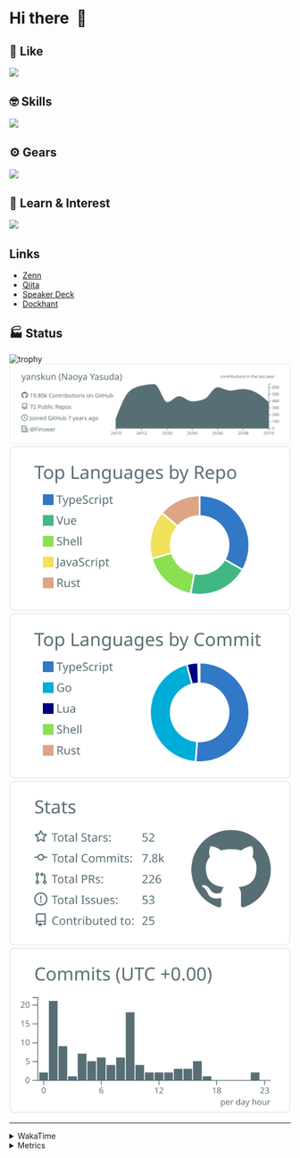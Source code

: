 # Hi there&nbsp; :wave:

## 💌 Like
<img src="https://go-skill-icons.vercel.app/api/icons?i=github" />

## 🤓 Skills
<img src="https://go-skill-icons.vercel.app/api/icons?i=js,ts,vue,nuxtjs,react,nextjs,go,lua,git" />

## ⚙️ Gears
<img src="https://go-skill-icons.vercel.app/api/icons?i=neovim,vscode,githubcopilot,alacritty,tmux" />

## 📖 Learn & Interest
<img src="https://go-skill-icons.vercel.app/api/icons?i=rust,deno,css,zig,playwright,githubactions,storybook,netlify,eslint" />

## Links
- [Zenn](https://zenn.dev/yanskun)
- [Qiita](https://qiita.com/yanskun)
- [Speaker Deck](https://speakerdeck.com/yanskun)
- [Dockhant](https://www.dockhunt.com/users/yanskun)

<!-- https://github.com/ryo-ma/github-profile-trophy -->

## 🏭 Status

<img src="https://github-profile-trophy.vercel.app/?username=yanskun&theme=onedark&row=1" alt="trophy">

<!-- https://github.com/vn7n24fzkq/github-profile-summary-cards -->
<picture>
  <source media="(prefers-color-scheme: dark)" srcset="https://raw.githubusercontent.com/yanskun/yanskun/master/profile-summary-card-output/nord_dark/0-profile-details.svg">
 <img src="https://raw.githubusercontent.com/yanskun/yanskun/master/profile-summary-card-output/default/0-profile-details.svg">
</picture>
<br>
<picture>
  <source media="(prefers-color-scheme: dark)" srcset="https://raw.githubusercontent.com/yanskun/yanskun/master/profile-summary-card-output/nord_dark/1-repos-per-language.svg">
 <img src="https://raw.githubusercontent.com/yanskun/yanskun/master/profile-summary-card-output/default/1-repos-per-language.svg">
</picture>
<picture>
  <source media="(prefers-color-scheme: dark)" srcset="https://raw.githubusercontent.com/yanskun/yanskun/master/profile-summary-card-output/nord_dark/2-most-commit-language.svg">
 <img src="https://raw.githubusercontent.com/yanskun/yanskun/master/profile-summary-card-output/default/2-most-commit-language.svg">
</picture>
<br>
<picture>
  <source media="(prefers-color-scheme: dark)" srcset="https://raw.githubusercontent.com/yanskun/yanskun/master/profile-summary-card-output/nord_dark/3-stats.svg">
 <img src="https://raw.githubusercontent.com/yanskun/yanskun/master/profile-summary-card-output/default/3-stats.svg">
</picture>
<picture>
  <source media="(prefers-color-scheme: dark)" srcset="https://raw.githubusercontent.com/yanskun/yanskun/master/profile-summary-card-output/nord_dark/4-productive-time.svg">
 <img src="https://raw.githubusercontent.com/yanskun/yanskun/master/profile-summary-card-output/default/4-productive-time.svg">
</picture>

---

<details>
  <summary>WakaTime</summary>
<!--START_SECTION:waka-->
![Code Time](http://img.shields.io/badge/Code%20Time-2%2C852%20hrs%2059%20mins-blue)

**🐱 My GitHub Data** 

> 📦 156.5 kB Used in GitHub's Storage 
 > 
> 🏆 5,055 Contributions in the Year 2025
 > 
> 💼 Opted to Hire
 > 
> 📜 134 Public Repositories 
 > 
> 🔑 6 Private Repositories 
 > 
**I'm an Early 🐤** 

```text
🌞 Morning                20158 commits       ████░░░░░░░░░░░░░░░░░░░░░   16.33 % 
🌆 Daytime                74514 commits       ███████████████░░░░░░░░░░   60.35 % 
🌃 Evening                25121 commits       █████░░░░░░░░░░░░░░░░░░░░   20.35 % 
🌙 Night                  3682 commits        █░░░░░░░░░░░░░░░░░░░░░░░░   02.98 % 
```
📅 **I'm Most Productive on Tuesday** 

```text
Monday                   19319 commits       ████░░░░░░░░░░░░░░░░░░░░░   15.65 % 
Tuesday                  26479 commits       █████░░░░░░░░░░░░░░░░░░░░   21.44 % 
Wednesday                25416 commits       █████░░░░░░░░░░░░░░░░░░░░   20.58 % 
Thursday                 23867 commits       █████░░░░░░░░░░░░░░░░░░░░   19.33 % 
Friday                   22958 commits       █████░░░░░░░░░░░░░░░░░░░░   18.59 % 
Saturday                 2134 commits        ░░░░░░░░░░░░░░░░░░░░░░░░░   01.73 % 
Sunday                   3302 commits        █░░░░░░░░░░░░░░░░░░░░░░░░   02.67 % 
```


📊 **This Week I Spent My Time On** 

```text
🕑︎ Time Zone: Asia/Tokyo

💬 Programming Languages: 
TypeScript               33 hrs 22 mins      ███████████████████████░░   93.02 % 
Other                    1 hr 3 mins         █░░░░░░░░░░░░░░░░░░░░░░░░   02.93 % 
Go                       28 mins             ░░░░░░░░░░░░░░░░░░░░░░░░░   01.30 % 
Markdown                 23 mins             ░░░░░░░░░░░░░░░░░░░░░░░░░   01.11 % 
JSON                     17 mins             ░░░░░░░░░░░░░░░░░░░░░░░░░   00.83 % 

🔥 Editors: 
Neovim                   34 hrs 43 mins      ████████████████████████░   96.75 % 
VS Code                  1 hr 9 mins         █░░░░░░░░░░░░░░░░░░░░░░░░   03.25 % 

💻 Operating System: 
Mac                      35 hrs 53 mins      █████████████████████████   100.00 % 
```


 Last Updated on 30/10/2025 05:36:06 UTC
<!--END_SECTION:waka-->
</details>

<details>
  <summary>Metrics</summary>
  <img src="https://github.com/yanskun/yanskun/blob/main/github-metrics.svg" alt="Metrics">
</details>
